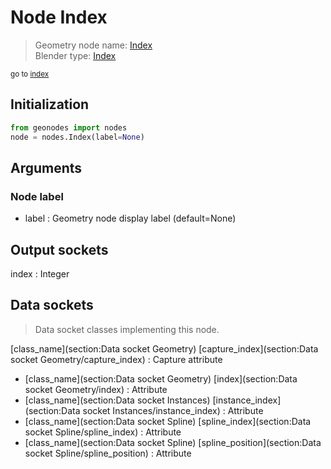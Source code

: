 
# Node Index

> Geometry node name: [Index](https://docs.blender.org/manual/en/latest/modeling/geometry_nodes/material/index.html)<br>
  Blender type: [Index](https://docs.blender.org/api/current/bpy.types.GeometryNodeInputIndex.html)
  
<sub>go to [index](/docs/index.md)</sub>

## Initialization

```python
from geonodes import nodes
node = nodes.Index(label=None)
```



## Arguments


### Node label

- label : Geometry node display label (default=None)

## Output sockets

index : Integer

## Data sockets

> Data socket classes implementing this node.
  
[class_name](section:Data socket Geometry) [capture_index](section:Data socket Geometry/capture_index) : Capture attribute
- [class_name](section:Data socket Geometry) [index](section:Data socket Geometry/index) : Attribute
- [class_name](section:Data socket Instances) [instance_index](section:Data socket Instances/instance_index) : Attribute
- [class_name](section:Data socket Spline) [spline_index](section:Data socket Spline/spline_index) : Attribute
- [class_name](section:Data socket Spline) [spline_position](section:Data socket Spline/spline_position) : Attribute
  
